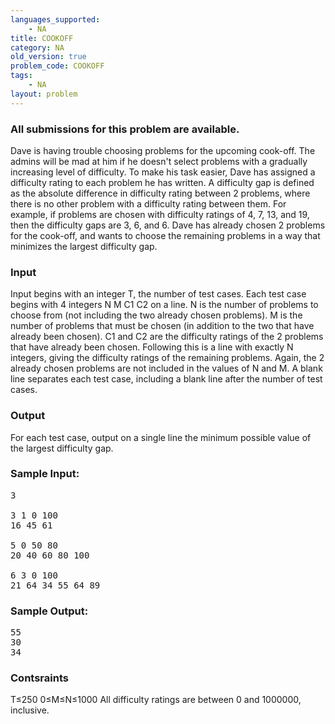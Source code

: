 ```yaml
---
languages_supported:
    - NA
title: COOKOFF
category: NA
old_version: true
problem_code: COOKOFF
tags:
    - NA
layout: problem
---
```

###  All submissions for this problem are available. 

Dave is having trouble choosing problems for the upcoming cook-off. The admins will be mad at him if he doesn't select problems with a gradually increasing level of difficulty. To make his task easier, Dave has assigned a difficulty rating to each problem he has written. A difficulty gap is defined as the absolute difference in difficulty rating between 2 problems, where there is no other problem with a difficulty rating between them. For example, if problems are chosen with difficulty ratings of 4, 7, 13, and 19, then the difficulty gaps are 3, 6, and 6. Dave has already chosen 2 problems for the cook-off, and wants to choose the remaining problems in a way that minimizes the largest difficulty gap.

### Input

Input begins with an integer T, the number of test cases. Each test case begins with 4 integers N M C1 C2 on a line. N is the number of problems to choose from (not including the two already chosen problems). M is the number of problems that must be chosen (in addition to the two that have already been chosen). C1 and C2 are the difficulty ratings of the 2 problems that have already been chosen. Following this is a line with exactly N integers, giving the difficulty ratings of the remaining problems. Again, the 2 already chosen problems are not included in the values of N and M. A blank line separates each test case, including a blank line after the number of test cases.

### Output

For each test case, output on a single line the minimum possible value of the largest difficulty gap.

### Sample Input:

<pre>3

3 1 0 100
16 45 61

5 0 50 80
20 40 60 80 100

6 3 0 100
21 64 34 55 64 89
</pre>
### Sample Output:

<pre>55
30
34
</pre>
### Contsraints

T≤250
0≤M≤N≤1000
All difficulty ratings are between 0 and 1000000, inclusive.

